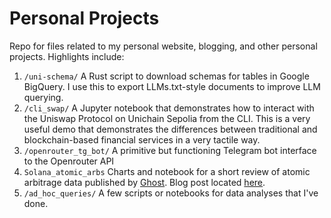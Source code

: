 # Personal Projects
Repo for files related to my personal website, blogging, and other personal projects. Highlights include:

1. `/uni-schema/` A Rust script to download schemas for tables in Google BigQuery. I use this to export LLMs.txt-style documents to improve LLM querying.
2. `/cli_swap/` A Jupyter notebook that demonstrates how to interact with the Uniswap Protocol on Unichain Sepolia from the CLI. This is a very useful demo that demonstrates the differences between traditional and blockchain-based financial services in a very tactile way.
3. `/openrouter_tg_bot/` A primitive but functioning Telegram bot interface to the Openrouter API
4. `Solana_atomic_arbs` Charts and notebook for a short review of atomic arbitrage data published by [Ghost](http://tryghost.xyz). Blog post located [here](https://zachrwong.info/a-short-exploration-of-solana-mev-data/).
5. `/ad_hoc_queries/` A few scripts or notebooks for data analyses that I've done. 